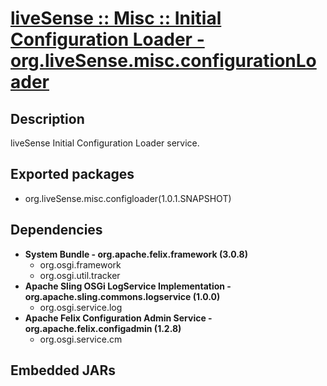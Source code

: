 # [liveSense :: Misc :: Initial Configuration Loader - org.liveSense.misc.configurationLoader](http://github.com/liveSense/org.liveSense.misc.configurationLoader)
## Description
liveSense Initial Configuration Loader service.
## Exported packages
* org.liveSense.misc.configloader(1.0.1.SNAPSHOT)
## Dependencies
* __System Bundle - org.apache.felix.framework (3.0.8)__
	* org.osgi.framework
	* org.osgi.util.tracker
* __Apache Sling OSGi LogService Implementation - org.apache.sling.commons.logservice (1.0.0)__
	* org.osgi.service.log
* __Apache Felix Configuration Admin Service - org.apache.felix.configadmin (1.2.8)__
	* org.osgi.service.cm
## Embedded JARs
